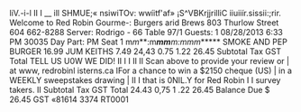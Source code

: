 liV.-i-l II I __ ill SHMUE;« nsiwiTOv: wwíitf'af» ¡S^VBKrjjrilliC iiuiiír.sissii:;rir. Welcome to Red Robin Gourme-: Burgers arid Brews 803 Thurlow Street 604 662-8288 Server: Rodrigo - 66 Table 97/1 Guests: 1 08/28/2013 6:33 PM 30035 Day Part: PM Seat 1 m*m***:m***mm**m:mmm****** SMOKE AND PEP BURGER 16.99 JUM KEITHS 7.49 24,43 0.75 1.22 26.45 Subtotal Tax GST Total TELL US U0W WE DID! II I I II II Scan above to provide your review or | at www, redrobinl isterns.ca IFor a chance to win a $2150 cheque (US) | in a WEEKLY sweepstakes drawing | II I that is 0NIL.Y for Red Robin I I survey takers. II Subtotal Tax GST Total 24.43 0,75 1 .22 26.45 Balance Due $ 26.45 GST «81614 3374 RT0001